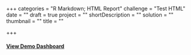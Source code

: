 +++
categories = "R Markdown; HTML Report"
challenge = "Test HTML"
date = ""
draft = true
project = ""
shortDescription = ""
solution = ""
thumbnail = ""
title = ""

+++
#### [View Demo Dashboard](html/showcase_visualisations.html)
